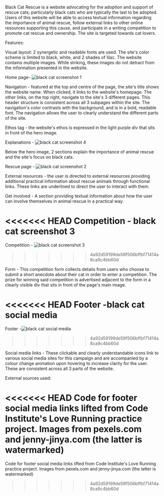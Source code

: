 Black Cat Rescue is a website advocating for the adoption and support of rescue cats; particularly black cats who are typically the last to be adopted.
Users of this website will be able to access textual information regarding the importance of animal rescue, follow external links to other online resources supporting this cause, and participate in a writing competition to promote cat rescue and ownership. The site is targeted towards cat lovers.

Features:

Visual layout: 2 synergetic and readable fonts are used.
The site's color scheme is limited to black, white, and 2 shades of lilac.
The website contains multiple images. While striking, these images do not detract from the information presented in the website.

Home page- ![black cat screenshot 1](https://user-images.githubusercontent.com/94368193/150524860-7a9934d3-a762-47fb-82bb-0c31b80f6570.png)

Navigation - featured at the top and centre of the page, the site's title shows the website name. When clicked, it links to the website's homepage.
The other links, on the top right, navigate to the site's 3 different pages.
This header structure is consistent across all 3 subpages within the site.
The navigation's color contrasts with the background, and is in a bold, readable font. 
The navigation allows the user to clearly understand the different parts of the site. 

Ethos tag - the website's ethos is expressed in the light purple div that sits in front of the hero image.

Explanations - ![black cat screenshot 4](https://user-images.githubusercontent.com/94368193/150525498-688eae00-2095-4c6a-aa34-81e4a8f21ee8.png)

Below the hero image, 2 sections explain the importance of animal rescue and the site's focus on black cats. 

Rescue page - ![black cat screenshot 2](https://user-images.githubusercontent.com/94368193/150524932-792bf7f0-6865-4e64-8699-abfee3a68cfd.png)

External resources - the user is directed to external resources providing additional practical information about rescue animals through functional links. These links are underlined to direct the user to interact with them.

Get involved - A section providing textual information about how the user can involve themselves in animal rescue in a practical way.

<<<<<<< HEAD
Competition - black cat screenshot 3
=======
Competition - ![black cat screenshot 3](https://user-images.githubusercontent.com/94368193/150525098-f04a5caa-f6e0-4493-ae9e-803782225491.png)
>>>>>>> 4a92d59199de59f506bffbf71414a8ca9c4bb60d

Form - This competition form collects details from users who choose to submit a short anecdote about their cat in order to enter a competition. The prize for winning said competition is advertised adjacent to the form in a clearly visible div that sits in front of the page's main image.

<<<<<<< HEAD
Footer -black cat social media
=======
Footer -![black cat social media](https://user-images.githubusercontent.com/94368193/150525206-fc452b0d-abe1-40d5-918a-8154e31c913c.png)
>>>>>>> 4a92d59199de59f506bffbf71414a8ca9c4bb60d

Social media links - These clickable and clearly understandable icons link to various social media sites for this campaign and are accompanied by a colour change animation upon hovering to increase clarity for the user. These are consistent across all 3 parts of the website.

External sources used:

<<<<<<< HEAD
Code for footer social media links lifted from Code Institute's Love Running practice project. Images from pexels.com and jenny-jinya.com (the latter is watermarked)
=======
Code for footer social media links lifted from Code Institute's Love Running practice project.
Images from pexels.com and jenny-jinya.com (the latter is watermarked)
>>>>>>> 4a92d59199de59f506bffbf71414a8ca9c4bb60d
